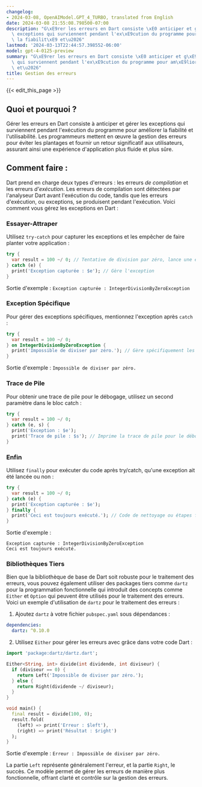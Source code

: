 ```yaml
---
changelog:
- 2024-03-08, OpenAIModel.GPT_4_TURBO, translated from English
date: 2024-03-08 21:55:08.798500-07:00
description: "G\xE9rer les erreurs en Dart consiste \xE0 anticiper et g\xE9rer les\
  \ exceptions qui surviennent pendant l'ex\xE9cution du programme pour am\xE9liorer\
  \ la fiabilit\xE9 et\u2026"
lastmod: '2024-03-13T22:44:57.398552-06:00'
model: gpt-4-0125-preview
summary: "G\xE9rer les erreurs en Dart consiste \xE0 anticiper et g\xE9rer les exceptions\
  \ qui surviennent pendant l'ex\xE9cution du programme pour am\xE9liorer la fiabilit\xE9\
  \ et\u2026"
title: Gestion des erreurs
---
```


{{< edit_this_page >}}

## Quoi et pourquoi ?
Gérer les erreurs en Dart consiste à anticiper et gérer les exceptions qui surviennent pendant l'exécution du programme pour améliorer la fiabilité et l'utilisabilité. Les programmeurs mettent en œuvre la gestion des erreurs pour éviter les plantages et fournir un retour significatif aux utilisateurs, assurant ainsi une expérience d'application plus fluide et plus sûre.

## Comment faire :
Dart prend en charge deux types d'erreurs : les erreurs *de compilation* et les erreurs *d'exécution*. Les erreurs de compilation sont détectées par l'analyseur Dart avant l'exécution du code, tandis que les erreurs d'exécution, ou exceptions, se produisent pendant l'exécution. Voici comment vous gérez les exceptions en Dart :

### Essayer-Attraper
Utilisez `try-catch` pour capturer les exceptions et les empêcher de faire planter votre application :

```dart
try {
  var result = 100 ~/ 0; // Tentative de division par zéro, lance une exception
} catch (e) {
  print('Exception capturée : $e'); // Gère l'exception
}
```
Sortie d'exemple : `Exception capturée : IntegerDivisionByZeroException`

### Exception Spécifique
Pour gérer des exceptions spécifiques, mentionnez l'exception après `catch` :

```dart
try {
  var result = 100 ~/ 0;
} on IntegerDivisionByZeroException {
  print('Impossible de diviser par zéro.'); // Gère spécifiquement les exceptions de division par zéro
}
```
Sortie d'exemple : `Impossible de diviser par zéro.`

### Trace de Pile
Pour obtenir une trace de pile pour le débogage, utilisez un second paramètre dans le bloc catch :

```dart
try {
  var result = 100 ~/ 0;
} catch (e, s) {
  print('Exception : $e');
  print('Trace de pile : $s'); // Imprime la trace de pile pour le débogage
}
```

### Enfin
Utilisez `finally` pour exécuter du code après try/catch, qu'une exception ait été lancée ou non :

```dart
try {
  var result = 100 ~/ 0;
} catch (e) {
  print('Exception capturée : $e');
} finally {
  print('Ceci est toujours exécuté.'); // Code de nettoyage ou étapes finales
}
```
Sortie d'exemple :
```
Exception capturée : IntegerDivisionByZeroException
Ceci est toujours exécuté.
```

### Bibliothèques Tiers
Bien que la bibliothèque de base de Dart soit robuste pour le traitement des erreurs, vous pouvez également utiliser des packages tiers comme `dartz` pour la programmation fonctionnelle qui introduit des concepts comme `Either` et `Option` qui peuvent être utilisés pour le traitement des erreurs. Voici un exemple d'utilisation de `dartz` pour le traitement des erreurs :

1. Ajoutez `dartz` à votre fichier `pubspec.yaml` sous dépendances :
```yaml
dependencies:
  dartz: ^0.10.0
```

2. Utilisez `Either` pour gérer les erreurs avec grâce dans votre code Dart :
```dart
import 'package:dartz/dartz.dart';

Either<String, int> divide(int dividende, int diviseur) {
  if (diviseur == 0) {
    return Left('Impossible de diviser par zéro.');
  } else {
    return Right(dividende ~/ diviseur);
  }
}

void main() {
  final result = divide(100, 0);
  result.fold(
    (left) => print('Erreur : $left'), 
    (right) => print('Résultat : $right')
  );
}
```
Sortie d'exemple : `Erreur : Impossible de diviser par zéro.`

La partie `Left` représente généralement l'erreur, et la partie `Right`, le succès. Ce modèle permet de gérer les erreurs de manière plus fonctionnelle, offrant clarté et contrôle sur la gestion des erreurs.
